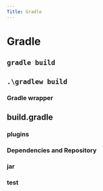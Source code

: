 ```yaml
---
Title: Gradle
---
```


# Gradle

## ```gradle build```

## ```.\gradlew build```

### Gradle wrapper

## build.gradle

### plugins

### Dependencies and Repository

### jar

### test

